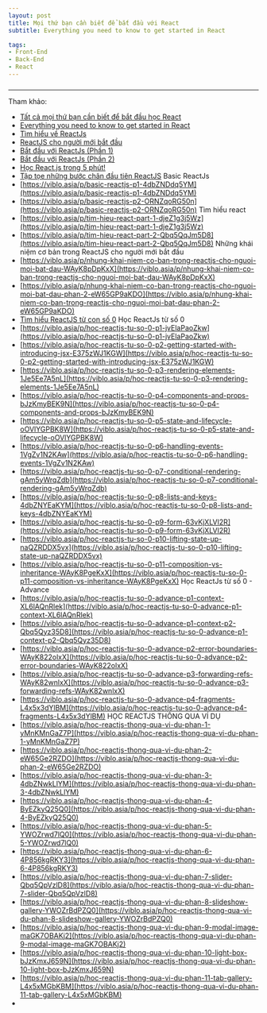 ```yaml
---
layout: post
title: Mọi thứ bạn cần biết để bắt đầu với React
subtitle: Everything you need to know to get started in React

tags:
- Front-End
- Back-End
- React
---
```


### 


-----
Tham khảo:
- [Tất cả mọi thứ bạn cần biết để bắt đầu học React](https://viblo.asia/p/tat-ca-moi-thu-ban-can-biet-de-bat-dau-hoc-react-Qbq5QAPR5D8)
- [Everything you need to know to get started in React](https://www.freecodecamp.org/news/everything-you-need-to-know-to-get-started-in-react-11311ae997cb)
- [Tìm hiểu về ReactJs](https://viblo.asia/p/tim-hieu-ve-reactjs-ogBG2lo5RxnL)
- [ReactJS cho người mới bắt đầu](https://viblo.asia/p/reactjs-cho-nguoi-moi-bat-dau-LzD5dP9e5jY)
- [Bắt đầu với ReactJs (Phần 1)](https://viblo.asia/p/bat-dau-voi-reactjs-phan-1-3P0lPOE8Zox)
- [Bắt đầu với ReactJs (Phần 2)](https://viblo.asia/p/bat-dau-voi-reactjs-phan-2-1Je5EMGA5nL)
- [Học React.js trong 5 phút!](https://viblo.asia/p/hoc-reactjs-trong-5-phut-E375zRwq5GW)
- [Tập tọe những bước chân đầu tiên ReactJS](https://viblo.asia/p/tap-toe-nhung-buoc-chan-dau-tien-reactjs-gAm5yqpV5db)
Basic ReactJs
- [https://viblo.asia/p/basic-reactjs-p1-4dbZNDdq5YM](https://viblo.asia/p/basic-reactjs-p1-4dbZNDdq5YM)
- [https://viblo.asia/p/basic-reactjs-p2-ORNZqoRG50n](https://viblo.asia/p/basic-reactjs-p2-ORNZqoRG50n)
Tìm hiểu react
- [https://viblo.asia/p/tim-hieu-react-part-1-djeZ1g3j5Wz](https://viblo.asia/p/tim-hieu-react-part-1-djeZ1g3j5Wz)
- [https://viblo.asia/p/tim-hieu-react-part-2-Qbq5QqJm5D8](https://viblo.asia/p/tim-hieu-react-part-2-Qbq5QqJm5D8)
Những khái niệm cơ bản trong ReactJS cho người mới bắt đầu
- [https://viblo.asia/p/nhung-khai-niem-co-ban-trong-reactjs-cho-nguoi-moi-bat-dau-WAyK8pDpKxX](https://viblo.asia/p/nhung-khai-niem-co-ban-trong-reactjs-cho-nguoi-moi-bat-dau-WAyK8pDpKxX)
- [https://viblo.asia/p/nhung-khai-niem-co-ban-trong-reactjs-cho-nguoi-moi-bat-dau-phan-2-eW65GP9aKDO](https://viblo.asia/p/nhung-khai-niem-co-ban-trong-reactjs-cho-nguoi-moi-bat-dau-phan-2-eW65GP9aKDO)
- [Tìm hiểu ReactJS từ con số 0](https://viblo.asia/p/tim-hieu-reactjs-tu-con-so-0-63vKjvn6K2R)
Học ReactJs từ số 0
- [https://viblo.asia/p/hoc-reactjs-tu-so-0-p1-jvElaPaoZkw](https://viblo.asia/p/hoc-reactjs-tu-so-0-p1-jvElaPaoZkw)
- [https://viblo.asia/p/hoc-reactjs-tu-so-0-p2-getting-started-with-introducing-jsx-E375zWJ1KGW](https://viblo.asia/p/hoc-reactjs-tu-so-0-p2-getting-started-with-introducing-jsx-E375zWJ1KGW)
- [https://viblo.asia/p/hoc-reactjs-tu-so-0-p3-rendering-elements-1Je5Ee7A5nL](https://viblo.asia/p/hoc-reactjs-tu-so-0-p3-rendering-elements-1Je5Ee7A5nL)
- [https://viblo.asia/p/hoc-reactjs-tu-so-0-p4-components-and-props-bJzKmyBEK9N](https://viblo.asia/p/hoc-reactjs-tu-so-0-p4-components-and-props-bJzKmyBEK9N)
- [https://viblo.asia/p/hoc-reactjs-tu-so-0-p5-state-and-lifecycle-oOVlYGPBK8W](https://viblo.asia/p/hoc-reactjs-tu-so-0-p5-state-and-lifecycle-oOVlYGPBK8W)
- [https://viblo.asia/p/hoc-reactjs-tu-so-0-p6-handling-events-1VgZv1N2KAw](https://viblo.asia/p/hoc-reactjs-tu-so-0-p6-handling-events-1VgZv1N2KAw)
- [https://viblo.asia/p/hoc-reactjs-tu-so-0-p7-conditional-rendering-gAm5yWrqZdb](https://viblo.asia/p/hoc-reactjs-tu-so-0-p7-conditional-rendering-gAm5yWrqZdb)
- [https://viblo.asia/p/hoc-reactjs-tu-so-0-p8-lists-and-keys-4dbZNYEaKYM](https://viblo.asia/p/hoc-reactjs-tu-so-0-p8-lists-and-keys-4dbZNYEaKYM)
- [https://viblo.asia/p/hoc-reactjs-tu-so-0-p9-form-63vKjXLVl2R](https://viblo.asia/p/hoc-reactjs-tu-so-0-p9-form-63vKjXLVl2R)
- [https://viblo.asia/p/hoc-reactjs-tu-so-0-p10-lifting-state-up-naQZRDDX5vx](https://viblo.asia/p/hoc-reactjs-tu-so-0-p10-lifting-state-up-naQZRDDX5vx)
- [https://viblo.asia/p/hoc-reactjs-tu-so-0-p11-composition-vs-inheritance-WAyK8PgeKxX](https://viblo.asia/p/hoc-reactjs-tu-so-0-p11-composition-vs-inheritance-WAyK8PgeKxX)
Học ReactJs từ số 0 - Advance
- [https://viblo.asia/p/hoc-reactjs-tu-so-0-advance-p1-context-XL6lAQnRlek](https://viblo.asia/p/hoc-reactjs-tu-so-0-advance-p1-context-XL6lAQnRlek)
- [https://viblo.asia/p/hoc-reactjs-tu-so-0-advance-p1-context-p2-Qbq5Qyz35D8](https://viblo.asia/p/hoc-reactjs-tu-so-0-advance-p1-context-p2-Qbq5Qyz35D8)
- [https://viblo.asia/p/hoc-reactjs-tu-so-0-advance-p2-error-boundaries-WAyK822olxX](https://viblo.asia/p/hoc-reactjs-tu-so-0-advance-p2-error-boundaries-WAyK822olxX)
- [https://viblo.asia/p/hoc-reactjs-tu-so-0-advance-p3-forwarding-refs-WAyK82wnlxX](https://viblo.asia/p/hoc-reactjs-tu-so-0-advance-p3-forwarding-refs-WAyK82wnlxX)
- [https://viblo.asia/p/hoc-reactjs-tu-so-0-advance-p4-fragments-L4x5x3dYlBM](https://viblo.asia/p/hoc-reactjs-tu-so-0-advance-p4-fragments-L4x5x3dYlBM)
HỌC REACTJS THÔNG QUA VÍ DỤ
- [https://viblo.asia/p/hoc-reactjs-thong-qua-vi-du-phan-1-yMnKMnGaZ7P](https://viblo.asia/p/hoc-reactjs-thong-qua-vi-du-phan-1-yMnKMnGaZ7P)
- [https://viblo.asia/p/hoc-reactjs-thong-qua-vi-du-phan-2-eW65Ge2RZDO](https://viblo.asia/p/hoc-reactjs-thong-qua-vi-du-phan-2-eW65Ge2RZDO)
- [https://viblo.asia/p/hoc-reactjs-thong-qua-vi-du-phan-3-4dbZNwkLlYM](https://viblo.asia/p/hoc-reactjs-thong-qua-vi-du-phan-3-4dbZNwkLlYM)
- [https://viblo.asia/p/hoc-reactjs-thong-qua-vi-du-phan-4-ByEZkyQ25Q0](https://viblo.asia/p/hoc-reactjs-thong-qua-vi-du-phan-4-ByEZkyQ25Q0)
- [https://viblo.asia/p/hoc-reactjs-thong-qua-vi-du-phan-5-YWOZrwd7lQ0](https://viblo.asia/p/hoc-reactjs-thong-qua-vi-du-phan-5-YWOZrwd7lQ0)
- [https://viblo.asia/p/hoc-reactjs-thong-qua-vi-du-phan-6-4P856kgRKY3](https://viblo.asia/p/hoc-reactjs-thong-qua-vi-du-phan-6-4P856kgRKY3)
- [https://viblo.asia/p/hoc-reactjs-thong-qua-vi-du-phan-7-slider-Qbq5QpVzlD8](https://viblo.asia/p/hoc-reactjs-thong-qua-vi-du-phan-7-slider-Qbq5QpVzlD8)
- [https://viblo.asia/p/hoc-reactjs-thong-qua-vi-du-phan-8-slideshow-gallery-YWOZrBdPZQ0](https://viblo.asia/p/hoc-reactjs-thong-qua-vi-du-phan-8-slideshow-gallery-YWOZrBdPZQ0)
- [https://viblo.asia/p/hoc-reactjs-thong-qua-vi-du-phan-9-modal-image-maGK7OBAKj2](https://viblo.asia/p/hoc-reactjs-thong-qua-vi-du-phan-9-modal-image-maGK7OBAKj2)
- [https://viblo.asia/p/hoc-reactjs-thong-qua-vi-du-phan-10-light-box-bJzKmxJ659N](https://viblo.asia/p/hoc-reactjs-thong-qua-vi-du-phan-10-light-box-bJzKmxJ659N)
- [https://viblo.asia/p/hoc-reactjs-thong-qua-vi-du-phan-11-tab-gallery-L4x5xMGbKBM](https://viblo.asia/p/hoc-reactjs-thong-qua-vi-du-phan-11-tab-gallery-L4x5xMGbKBM)
- []()
